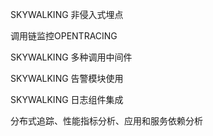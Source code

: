 SKYWALKING 非侵入式埋点

调用链监控OPENTRACING

SKYWALKING 多种调用中间件

SKYWALKING 告警模块使用

SKYWALKING 日志组件集成

分布式追踪、性能指标分析、应用和服务依赖分析